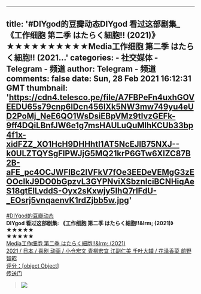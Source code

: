 
---
title: '#DIYgod的豆瓣动态DIYgod 看过这部剧集_ 《工作细胞 第二季 はたらく細胞!!&lrm; (2021)》★★★★★★★★★★Media工作细胞 第二季 はたらく細胞!!&lrm; (2021...'
categories: 
    - 社交媒体
    - Telegram - 频道
author: Telegram - 频道
comments: false
date: Sun, 28 Feb 2021 16:12:31 GMT
thumbnail: 'https://cdn4.telesco.pe/file/A7FBPeFn4uxhGOVEEDU65s79cnp6lDcn456lXk5NW3mw749yu4eUD2PoMj_NeE6QO1WsDsiEBpVMz9tIvzGEFk-9ff4DQiLBnfJW6e1g7msHAULuQuMlhKCUb33bp4f1x-xidFZZ_XO1HcH9DHHhtI1AT5NcEJlB75NXJ--k0ULZTQYSgFlPWJjG5MQ21krP6GTw6XlZC87B2B-aFE_pc4OCJWFlBc2IVFkV7fOe3EEDeVEMgG3zEOOclkJ9DO0bGpzvL3GYPNviXSbznlciBCNHiqAeS18gtElLvddS-Oyx2sKxwjy5IhQ7rlFdU-_EOsrj5vnqaenvK1rdZjbb5w.jpg'
---

<div>   
<p><a href="https://t.me/awesomeDIYgod/4224?q=%23DIYgod%E7%9A%84%E8%B1%86%E7%93%A3%E5%8A%A8%E6%80%81">#DIYgod的豆瓣动态</a><mark class="highlight"></mark><br><b><mark class="highlight"></mark>DIYgod<mark class="highlight"></mark> <mark class="highlight"></mark>看过这部剧集<mark class="highlight"></mark>: 《<mark class="highlight"></mark>工作细胞<mark class="highlight"></mark> <mark class="highlight"></mark>第二季<mark class="highlight"></mark> <mark class="highlight"></mark>はたらく細胞<mark class="highlight"></mark>!!&<mark class="highlight"></mark>lrm<mark class="highlight"></mark>; (<mark class="highlight"></mark>2021<mark class="highlight"></mark>)》★★★★★</b><br>★★★★★<br><a href="https://img9.doubanio.com/view/status/l/public/4kP523.jpg" target="_blank" rel="noopener" onclick="return confirm('Open this link?\n\n'+this.href);"><mark class="highlight"></mark>Media</a><a href="https://movie.douban.com/subject/33377727/" target="_blank" rel="noopener" onclick="return confirm('Open this link?\n\n'+this.href);">工作细胞<mark class="highlight"></mark> <mark class="highlight"></mark>第二季<mark class="highlight"></mark> <mark class="highlight"></mark>はたらく細胞<mark class="highlight"></mark>!!&<mark class="highlight"></mark>lrm<mark class="highlight"></mark>; (<mark class="highlight"></mark>2021<mark class="highlight"></mark>)<br><mark class="highlight"></mark>2021<mark class="highlight"></mark> / <mark class="highlight"></mark>日本<mark class="highlight"></mark> / <mark class="highlight"></mark>喜剧<mark class="highlight"></mark> <mark class="highlight"></mark>动画<mark class="highlight"></mark> / <mark class="highlight"></mark>小仓宏文<mark class="highlight"></mark> <mark class="highlight"></mark>青柳宏宜<mark class="highlight"></mark> <mark class="highlight"></mark>江副仁美<mark class="highlight"></mark> <mark class="highlight"></mark>千叶大辅<mark class="highlight"></mark> / <mark class="highlight"></mark>花泽香菜<mark class="highlight"></mark> <mark class="highlight"></mark>前野智昭<mark class="highlight"></mark><br><mark class="highlight"></mark>评分<mark class="highlight"></mark>：[<mark class="highlight"></mark>object<mark class="highlight"></mark> <mark class="highlight"></mark>Object<mark class="highlight"></mark>]</a><br><a href="https://www.douban.com/people/62759792/status/3325474029/" target="_blank" rel="noopener" onclick="return confirm('Open this link?\n\n'+this.href);"><mark class="highlight"></mark>传送门</a><mark class="highlight"></mark></p><blockquote><img src="https://cdn4.telesco.pe/file/A7FBPeFn4uxhGOVEEDU65s79cnp6lDcn456lXk5NW3mw749yu4eUD2PoMj_NeE6QO1WsDsiEBpVMz9tIvzGEFk-9ff4DQiLBnfJW6e1g7msHAULuQuMlhKCUb33bp4f1x-xidFZZ_XO1HcH9DHHhtI1AT5NcEJlB75NXJ--k0ULZTQYSgFlPWJjG5MQ21krP6GTw6XlZC87B2B-aFE_pc4OCJWFlBc2IVFkV7fOe3EEDeVEMgG3zEOOclkJ9DO0bGpzvL3GYPNviXSbznlciBCNHiqAeS18gtElLvddS-Oyx2sKxwjy5IhQ7rlFdU-_EOsrj5vnqaenvK1rdZjbb5w.jpg" referrerpolicy="no-referrer"></blockquote>  
</div>
            